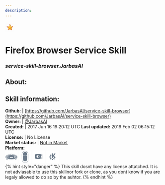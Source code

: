 ```yaml
---
description: 
---
```


![](../.gitbook/assets/star.png)  
# Firefox Browser Service Skill  
### _service-skill-browser.JarbasAl_  
## About:  


## Skill information:  
**Github:** | [https://github.com/JarbasAl/service-skill-browser](https://github.com/JarbasAl/service-skill-browser)  
**Owner:** | [@JarbasAl](https://github.com/JarbasAl)  
**Created:** | 2017 Jun 16 19:20:12 UTC  **Last updated:** 2019 Feb 02 06:15:12 UTC  
**License:** | No License  
**Market status:** | [Not in Market](https://market.mycroft.ai/skill/)  
**Platform:**  
 ![Mark I](../.gitbook/assets/mark-1-icon.png)  ![Mark II](../.gitbook/assets/mark-2-icon.png)  ![Picroft](../.gitbook/assets/picroft-icon.png)  ![plasmoid](../.gitbook/assets/kde.png)   
{% hint style="danger" %}
This skill dosnt have any license attatched. It is not adviasable to use this skillnor fork or clone, as you dont know if you are legaly allowed to do so by the auhtor.
{% endhint %}
